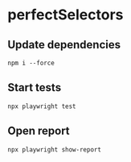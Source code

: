 # perfectSelectors
## Update dependencies

```shell
npm i --force
```
## Start tests
```shell
npx playwright test 
```

## Open report
```shell
npx playwright show-report
```